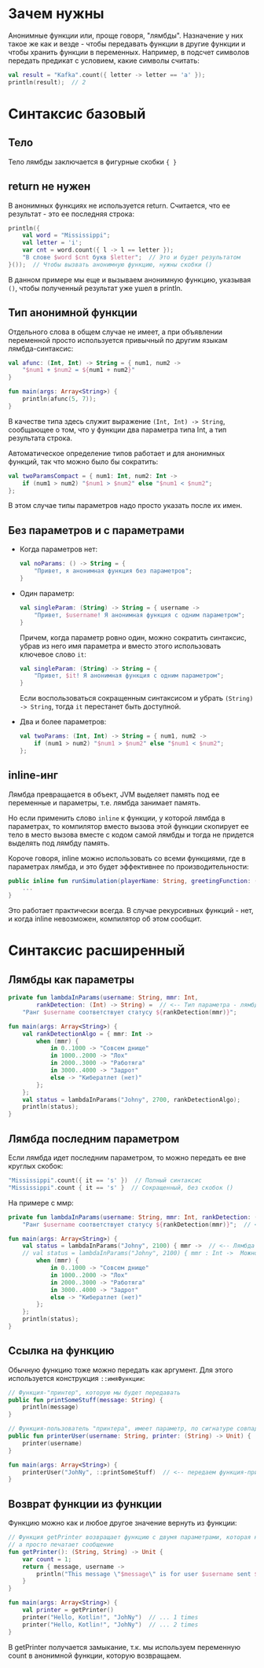 # Зачем нужны

Анонимные функции или, проще говоря, "лямбды". Назначение у них такое же как и везде - чтобы передавать функции в другие функции и чтобы хранить функции в переменных. Например, в подсчет символов передать предикат с условием, какие символы считать:

```kotlin
val result = "Kafka".count({ letter -> letter == 'a' });
println(result);  // 2
```

# Синтаксис базовый

## Тело

Тело лямбды заключается в фигурные скобки `{ }`

## return не нужен

В анонимных функциях не используется return. Считается, что ее результат - это ее последняя строка:

```kotlin
println({
    val word = "Mississippi";
    val letter = 'i';
    var cnt = word.count({ l -> l == letter });
    "В слове $word $cnt букв $letter";  // Это и будет результатом
}());  // Чтобы вызвать анонимную функцию, нужны скобки ()
```

В данном примере мы еще и вызываем анонимную функцию, указывая `()`, чтобы полученный результат уже ушел в println.

## Тип анонимной функции

Отдельного слова в общем случае не имеет, а при объявлении переменной просто используется привычный по другим языкам лямбда-синтаксис:

```kotlin
val afunc: (Int, Int) -> String = { num1, num2 ->
    "$num1 + $num2 = ${num1 + num2}"
}

fun main(args: Array<String>) {
    println(afunc(5, 7));
}
```

В качестве типа здесь служит выражение `(Int, Int) -> String`, сообщающее о том, что у функции два параметра типа Int, а тип результата строка.

Автоматическое определение типов работает и для анонимных функций, так что можно было бы сократить:

```kotlin
val twoParamsCompact = { num1: Int, num2: Int ->
    if (num1 > num2) "$num1 > $num2" else "$num1 < $num2";
};
```

В этом случае типы параметров надо просто указать после их имен.

## Без параметров и с параметрами

* Когда параметров нет:

  ```kotlin
  val noParams: () -> String = {
      "Привет, я анонимная функция без параметров";
  }
  ```

* Один параметр:

  ```kotlin
  val singleParam: (String) -> String = { username ->
      "Привет, $username! Я анонимная функция с одним параметром";
  }
  ```

  Причем, когда параметр ровно один, можно сократить синтаксис, убрав из него имя параметра и вместо этого использовать ключевое слово `it`:

  ```kotlin
  val singleParam: (String) -> String = {
      "Привет, $it! Я анонимная функция с одним параметром";
  }
  ```

  Если воспользоваться сокращенным синтаксисом и убрать `(String) -> String`, тогда `it` перестанет быть доступной.

* Два и более параметров:

  ```kotlin
  val twoParams: (Int, Int) -> String = { num1, num2 ->
      if (num1 > num2) "$num1 > $num2" else "$num1 < $num2";
  };
  ```

## inline-инг

Лямбда превращается в объект, JVM выделяет память под ее переменные и параметры, т.е. лямбда занимает память.

Но если применить слово `inline` к функции, у которой лямбда в параметрах, то компилятор вместо вызова этой функции скопирует ее тело в место вызова вместе с кодом самой лямбды и тогда не придется выделять под лямбду память.

Короче говоря, inline можно использовать со всеми функциями, где в параметрах лямбда, и это будет эффективнее по производительности:

```kotlin
public inline fun runSimulation(playerName: String, greetingFunction: (String, Int) -> String) {
    ...
}
```

Это работает практически всегда. В случае рекурсивных функций - нет, и когда inline невозможен, компилятор об этом сообщит.

# Синтаксис расширенный

## Лямбды как параметры

```kotlin
private fun lambdaInParams(username: String, mmr: Int, 
        rankDetection: (Int) -> String) =  // <-- Тип параметра - лямбда, принимающая Int и возвращающая String
    "Ранг $username соответствует статусу ${rankDetection(mmr)}";

fun main(args: Array<String>) {
    val rankDetectionAlgo = { mmr: Int ->
        when (mmr) {
            in 0..1000 -> "Совсем днище"
            in 1000..2000 -> "Лох"
            in 2000..3000 -> "Работяга"
            in 3000..4000 -> "Задрот"
            else -> "Кибератлет (нет)"
        };
    };
    val status = lambdaInParams("Johny", 2700, rankDetectionAlgo);
    println(status);
}
```

## Лямбда последним параметром

Если лямбда идет последним параметром, то можно передать ее вне круглых скобок:

```kotlin
"Mississippi".count({ it == 's' })  // Полный синтаксис
"Mississippi".count { it == 's' }  // Сокращенный, без скобок ()
```

На примере с ммр:

```kotlin
private fun lambdaInParams(username: String, mmr: Int, rankDetection: (Int) -> String) =
    "Ранг $username соответствует статусу ${rankDetection(mmr)}";  // <-- Здесь все как и было

fun main(args: Array<String>) {
    val status = lambdaInParams("Johny", 2100) { mmr ->  // <-- Лямбда вне скобок ()
    // val status = lambdaInParams("Johny", 2100) { mmr : Int ->  Можно указать тип
        when (mmr) {
            in 0..1000 -> "Совсем днище"
            in 1000..2000 -> "Лох"
            in 2000..3000 -> "Работяга"
            in 3000..4000 -> "Задрот"
            else -> "Кибератлет (нет)"
        };
    };
    println(status);
}
```

## Ссылка на функцию

Обычную функцию тоже можно передать как аргумент. Для этого используется конструкция `::имяФункции`:

```kotlin
// Функция-"принтер", которую мы будет передавать
public fun printSomeStuff(message: String) {
    println(message)
}

// Функция-пользователь "принтера", имеет параметр, по сигнатуре совпадающий с "принтером"
public fun printerUser(username: String, printer: (String) -> Unit) {
    printer(username)
}

fun main(args: Array<String>) {
    printerUser("JohNy", ::printSomeStuff)  // <-- передаем функция-принтер в другую функцию
}
```

## Возврат функции из функции

Функцию можно как и любое другое значение вернуть из функции:

```kotlin
// Функция getPrinter возвращает функцию с двумя параметрами, которая ничего не возвращает,
// а просто печатает сообщение
fun getPrinter(): (String, String) -> Unit {
    var count = 1;
    return { message, username ->
        println("This message \"$message\" is for user $username sent ${count++} times.")
    }
}

fun main(args: Array<String>) {
    val printer = getPrinter()
    printer("Hello, Kotlin!", "JohNy")  // ... 1 times
    printer("Hello, Kotlin!", "JohNy")  // ... 2 times
}
```

В getPrinter получается замыкание, т.к. мы используем переменную count в анонимной функции, которую возвращаем.
